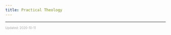 ```yaml
---
title: Practical Theology
---
```


---

<sup><sub><font color="#a6a6a6">Updated: 2020-10-11</font></sub></sup>
